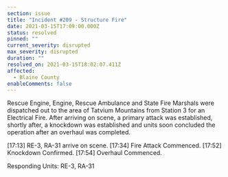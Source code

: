 ```yaml
---
section: issue
title: "Incident #209 - Structure Fire"
date: 2021-03-15T17:09:00.000Z
status: resolved
pinned: ""
current_severity: disrupted
max_severity: disrupted
duration: ""
resolved_on: 2021-03-15T18:02:07.411Z
affected:
  - Blaine County
enableComments: false
---
```

Rescue Engine, Engine, Rescue Ambulance and State Fire Marshals were dispatched out to the area of Tatvium Mountains from Station 3 for an Electrical Fire. After arriving on scene, a primary attack was established, shortly after, a knockdown was established and units soon concluded the operation after an overhaul was completed.

\[17:13] RE-3, RA-31 arrive on scene.
\[17:34] Fire Attack Commenced.
\[17:52] Knockdown Confirmed.
\[17:54] Overhaul Commenced.

Responding Units: RE-3, RA-31